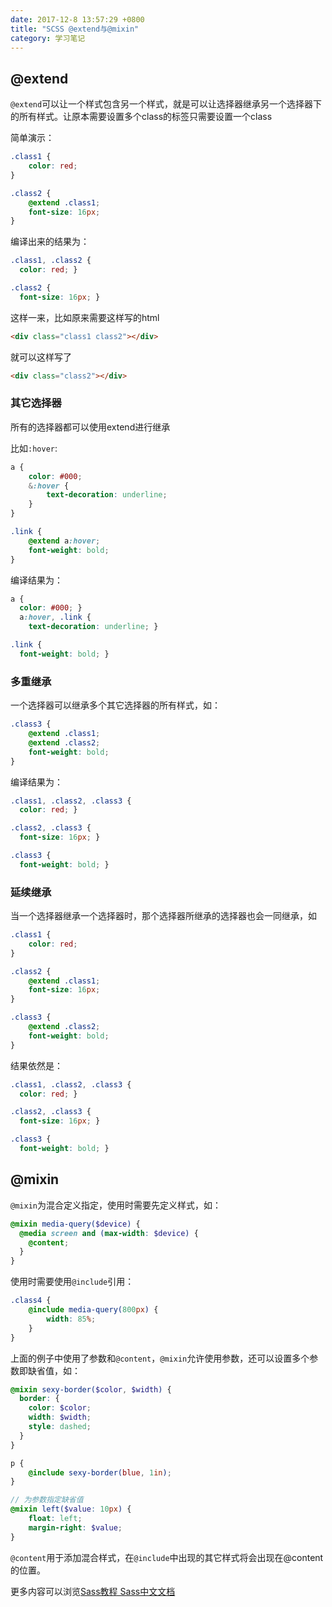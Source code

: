 ```yaml
---
date: 2017-12-8 13:57:29 +0800
title: "SCSS @extend与@mixin"
category: 学习笔记
---
```


## @extend

`@extend`可以让一个样式包含另一个样式，就是可以让选择器继承另一个选择器下的所有样式。让原本需要设置多个class的标签只需要设置一个class

简单演示：

```scss
.class1 {
    color: red;
}

.class2 {
    @extend .class1;
    font-size: 16px;
}
```
<!-- more -->


编译出来的结果为：

```css
.class1, .class2 {
  color: red; }

.class2 {
  font-size: 16px; }

```

这样一来，比如原来需要这样写的html

```html
<div class="class1 class2"></div>
```

就可以这样写了

```html
<div class="class2"></div>
```

### 其它选择器

所有的选择器都可以使用extend进行继承

比如`:hover`:

```scss
a {
    color: #000;
    &:hover {
        text-decoration: underline;
    }
}

.link {
    @extend a:hover;
    font-weight: bold;
}

```


编译结果为：

```css
a {
  color: #000; }
  a:hover, .link {
    text-decoration: underline; }

.link {
  font-weight: bold; }

```

### 多重继承

一个选择器可以继承多个其它选择器的所有样式，如：

```scss
.class3 {
    @extend .class1;
    @extend .class2;
    font-weight: bold;
}
```

编译结果为：


```css
.class1, .class2, .class3 {
  color: red; }

.class2, .class3 {
  font-size: 16px; }

.class3 {
  font-weight: bold; }

```

### 延续继承

当一个选择器继承一个选择器时，那个选择器所继承的选择器也会一同继承，如

```scss
.class1 {
    color: red;
}

.class2 {
    @extend .class1;
    font-size: 16px;
}

.class3 {
    @extend .class2;
    font-weight: bold;
}
```

结果依然是：

```css
.class1, .class2, .class3 {
  color: red; }

.class2, .class3 {
  font-size: 16px; }

.class3 {
  font-weight: bold; }

```


## @mixin

`@mixin`为混合定义指定，使用时需要先定义样式，如：

```scss
@mixin media-query($device) {
  @media screen and (max-width: $device) {
    @content;
  }
}
```

使用时需要使用`@include`引用：

```scss
.class4 {
    @include media-query(800px) {
        width: 85%;
    }
}
```

上面的例子中使用了参数和`@content`，`@mixin`允许使用参数，还可以设置多个参数即缺省值，如：

```scss
@mixin sexy-border($color, $width) {
  border: {
    color: $color;
    width: $width;
    style: dashed;
  }
}

p {
    @include sexy-border(blue, 1in); 
}
```

```scss
// 为参数指定缺省值
@mixin left($value: 10px) {
    float: left;
    margin-right: $value;
}
```

`@content`用于添加混合样式，在`@include`中出现的其它样式将会出现在@content的位置。


更多内容可以浏览[Sass教程 Sass中文文档](https://www.sass.hk/docs/)